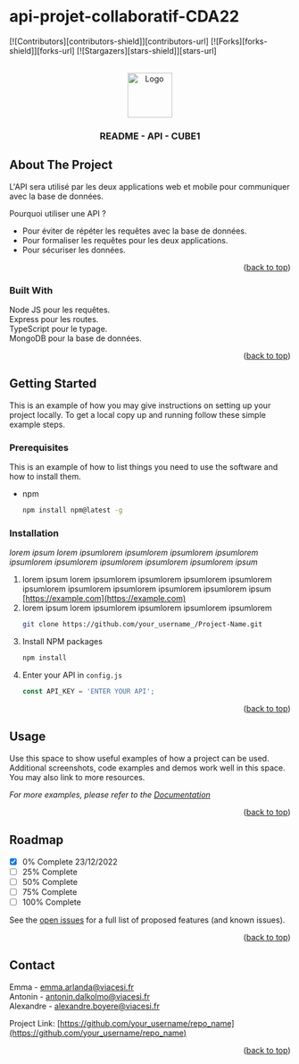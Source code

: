 # api-projet-collaboratif-CDA22

<!-- PROJECT LOGO -->
[![Contributors][contributors-shield]][contributors-url]
[![Forks][forks-shield]][forks-url]
[![Stargazers][stars-shield]][stars-url]


<!-- PROJECT LOGO -->
<br />
<div align="center">
  <a href="https://github.com/github">
    <img src="https://cdn-icons-png.flaticon.com/512/103/103093.png" alt="Logo" width="80" height="80">
  </a>

<h3 align="center">README - API - CUBE1</h3>
</div>

<!-- ABOUT THE PROJECT -->
## About The Project

L'API sera utilisé par les deux applications web et mobile pour communiquer avec la base de données.

Pourquoi utiliser une API ?
* Pour éviter de répéter les requêtes avec la base de données.
* Pour formaliser les requêtes pour les deux applications.
* Pour sécuriser les données.

<p align="right">(<a href="#readme-top">back to top</a>)</p>



### Built With

Node JS pour les requêtes. <br/>
Express pour les routes. <br/>
TypeScript pour le typage. <br/>
MongoDB pour la base de données.

<p align="right">(<a href="#readme-top">back to top</a>)</p>



<!-- GETTING STARTED -->
## Getting Started

This is an example of how you may give instructions on setting up your project locally.
To get a local copy up and running follow these simple example steps.

### Prerequisites

This is an example of how to list things you need to use the software and how to install them.
* npm
  ```sh
  npm install npm@latest -g
  ```

### Installation

_lorem ipsum lorem ipsumlorem ipsumlorem ipsumlorem ipsumlorem ipsumlorem ipsumlorem ipsumlorem ipsumlorem ipsumlorem ipsum_
1. lorem ipsum lorem ipsumlorem ipsumlorem ipsumlorem ipsumlorem ipsumlorem ipsumlorem ipsumlorem ipsumlorem ipsumlorem ipsum [https://example.com](https://example.com)
2. lorem ipsum lorem ipsumlorem ipsumlorem ipsumlorem ipsumlorem
   ```sh
   git clone https://github.com/your_username_/Project-Name.git
   ```
3. Install NPM packages
   ```sh
   npm install
   ```
4. Enter your API in `config.js`
   ```js
   const API_KEY = 'ENTER YOUR API';
   ```

<p align="right">(<a href="#readme-top">back to top</a>)</p>



<!-- USAGE EXAMPLES -->
## Usage

Use this space to show useful examples of how a project can be used. Additional screenshots, code examples and demos work well in this space. You may also link to more resources.

_For more examples, please refer to the [Documentation](url_doc_technique)_

<p align="right">(<a href="#readme-top">back to top</a>)</p>



<!-- ROADMAP -->
## Roadmap

- [x] 0% Complete 23/12/2022
- [ ] 25% Complete
- [ ] 50% Complete
- [ ] 75% Complete
- [ ] 100% Complete

See the [open issues](https://github.com/othneildrew/Best-README-Template/issues) for a full list of proposed features (and known issues).

<p align="right">(<a href="#readme-top">back to top</a>)</p>

<!-- CONTACT -->
## Contact

Emma - emma.arlanda@viacesi.fr
<br/>
Antonin - antonin.dalkolmo@viacesi.fr
<br/>
Alexandre - alexandre.boyere@viacesi.fr

Project Link: [https://github.com/your_username/repo_name](https://github.com/your_username/repo_name)

<p align="right">(<a href="#readme-top">back to top</a>)</p>
